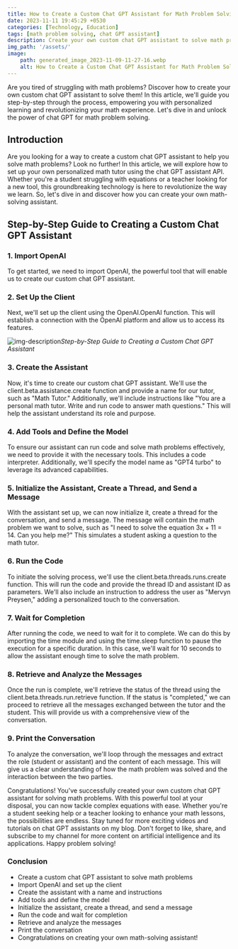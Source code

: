 ```yaml
---
title: How to Create a Custom Chat GPT Assistant for Math Problem Solving
date: 2023-11-11 19:45:29 +0530
categories: [Technology, Education]
tags: [math problem solving, chat GPT assistant]
description: Create your own custom chat GPT assistant to solve math problems! Follow our step-by-step guide and unleash the power of personalized learning.
img_path: '/assets/'
image:
    path: generated_image_2023-11-09-11-27-16.webp
    alt: How to Create a Custom Chat GPT Assistant for Math Problem Solving
---
```




Are you tired of struggling with math problems? Discover how to create your own custom chat GPT assistant to solve them! In this article, we'll guide you step-by-step through the process, empowering you with personalized learning and revolutionizing your math experience. Let's dive in and unlock the power of chat GPT for math problem solving.

## Introduction ##
Are you looking for a way to create a custom chat GPT assistant to help you solve math problems? Look no further! In this article, we will explore how to set up your own personalized math tutor using the chat GPT assistant API. Whether you're a student struggling with equations or a teacher looking for a new tool, this groundbreaking technology is here to revolutionize the way we learn. So, let's dive in and discover how you can create your own math-solving assistant.

## Step-by-Step Guide to Creating a Custom Chat GPT Assistant ##

### 1. Import OpenAI ###
To get started, we need to import OpenAI, the powerful tool that will enable us to create our custom chat GPT assistant.

### 2. Set Up the Client ###
Next, we'll set up the client using the OpenAI.OpenAI function. This will establish a connection with the OpenAI platform and allow us to access its features.

![img-description](generated_image_2023-11-09-08-49-57.webp)_Step-by-Step Guide to Creating a Custom Chat GPT Assistant_

### 3. Create the Assistant ###
Now, it's time to create our custom chat GPT assistant. We'll use the client.beta.assistance.create function and provide a name for our tutor, such as "Math Tutor." Additionally, we'll include instructions like "You are a personal math tutor. Write and run code to answer math questions." This will help the assistant understand its role and purpose.

### 4. Add Tools and Define the Model ###
To ensure our assistant can run code and solve math problems effectively, we need to provide it with the necessary tools. This includes a code interpreter. Additionally, we'll specify the model name as "GPT4 turbo" to leverage its advanced capabilities.

### 5. Initialize the Assistant, Create a Thread, and Send a Message ###
With the assistant set up, we can now initialize it, create a thread for the conversation, and send a message. The message will contain the math problem we want to solve, such as "I need to solve the equation 3x + 11 = 14. Can you help me?" This simulates a student asking a question to the math tutor.

### 6. Run the Code ###
To initiate the solving process, we'll use the client.beta.threads.runs.create function. This will run the code and provide the thread ID and assistant ID as parameters. We'll also include an instruction to address the user as "Mervyn Preysen," adding a personalized touch to the conversation.

### 7. Wait for Completion ###
After running the code, we need to wait for it to complete. We can do this by importing the time module and using the time.sleep function to pause the execution for a specific duration. In this case, we'll wait for 10 seconds to allow the assistant enough time to solve the math problem.

### 8. Retrieve and Analyze the Messages ###
Once the run is complete, we'll retrieve the status of the thread using the client.beta.threads.run.retrieve function. If the status is "completed," we can proceed to retrieve all the messages exchanged between the tutor and the student. This will provide us with a comprehensive view of the conversation.

### 9. Print the Conversation ###
To analyze the conversation, we'll loop through the messages and extract the role (student or assistant) and the content of each message. This will give us a clear understanding of how the math problem was solved and the interaction between the two parties.

Congratulations! You've successfully created your own custom chat GPT assistant for solving math problems. With this powerful tool at your disposal, you can now tackle complex equations with ease. Whether you're a student seeking help or a teacher looking to enhance your math lessons, the possibilities are endless. Stay tuned for more exciting videos and tutorials on chat GPT assistants on my blog. Don't forget to like, share, and subscribe to my channel for more content on artificial intelligence and its applications. Happy problem solving!

### Conclusion

- Create a custom chat GPT assistant to solve math problems
- Import OpenAI and set up the client
- Create the assistant with a name and instructions
- Add tools and define the model
- Initialize the assistant, create a thread, and send a message
- Run the code and wait for completion
- Retrieve and analyze the messages
- Print the conversation
- Congratulations on creating your own math-solving assistant!

